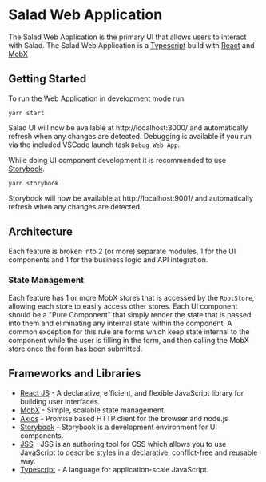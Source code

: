 # Salad Web Application

The Salad Web Application is the primary UI that allows users to interact with Salad. The Salad Web Application is a [Typescript](https://www.typescriptlang.org/) build with [React](https://reactjs.org/) and [MobX](https://mobx.js.org/)

## Getting Started

To run the Web Application in development mode run

```
yarn start
```

Salad UI will now be available at http://localhost:3000/ and automatically refresh when any changes are detected. Debugging is available if you run via the included VSCode launch task `Debug Web App`.

While doing UI component development it is recommended to use [Storybook](https://storybook.js.org/).

```
yarn storybook
```

Storybook will now be available at http://localhost:9001/ and automatically refresh when any changes are detected.

## Architecture

Each feature is broken into 2 (or more) separate modules, 1 for the UI components and 1 for the business logic and API integration.

### State Management

Each feature has 1 or more MobX stores that is accessed by the `RootStore`, allowing each store to easily access other stores. Each UI component should be a "Pure Component" that simply render the state that is passed into them and eliminating any internal state within the component. A common exception for this rule are forms which keep state internal to the component while the user is filling in the form, and then calling the MobX store once the form has been submitted.

## Frameworks and Libraries

- [React JS](https://reactjs.org/) - A declarative, efficient, and flexible JavaScript library for building user interfaces.
- [MobX](https://mobx.js.org/) - Simple, scalable state management.
- [Axios](https://github.com/axios/axios) - Promise based HTTP client for the browser and node.js
- [Storybook](https://storybook.js.org/) - Storybook is a development environment for UI components.
- [JSS](https://cssinjs.org) - JSS is an authoring tool for CSS which allows you to use JavaScript to describe styles in a declarative, conflict-free and reusable way.
- [Typescript](https://www.typescriptlang.org/) - A language for application-scale JavaScript.
